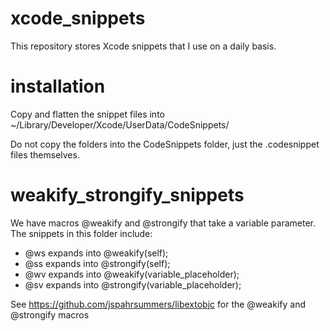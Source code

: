 xcode_snippets
==============

This repository stores Xcode snippets that I use on a daily basis.

installation
============

Copy and flatten the snippet files into ~/Library/Developer/Xcode/UserData/CodeSnippets/

Do not copy the folders into the CodeSnippets folder, just the .codesnippet files themselves.

weakify_strongify_snippets
==========================

We have macros @weakify and @strongify that take a variable parameter.  The snippets in this folder include:

* @ws expands into @weakify(self);
* @ss expands into @strongify(self);
* @wv expands into @weakify(variable_placeholder);
* @sv expands into @strongify(variable_placeholder);

See https://github.com/jspahrsummers/libextobjc for the @weakify and @strongify macros
